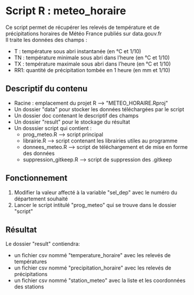 # Script R : meteo_horaire

 Ce script permet de récupérer les relevés de température et de précipitations horaires de Météo France publiés sur data.gouv.fr                              
 Il traite les données des champs :                                    
   * T : température sous abri instantanée (en °C et 1/10)             
   * TN : température minimale sous abri dans l’heure (en °C et 1/10)  
   * TX : température maximale sous abri dans l’heure (en °C et 1/10)  
   * RR1: quantité de précipitation tombée en 1 heure (en mm et 1/10)  

## Descriptif du contenu

* Racine : emplacement du projet R --> "METEO_HORAIRE.Rproj"
* Un dossier "data" pour stocker les données téléchargées par le script
* Un dossier doc contenant le descriptif des champs
* Un dossier "result" pour le stockage du résultat
* Un dosssier script qui contient :
  * prog_meteo.R --> script principal
  * librairie.R --> script contenant les librairies utiles au programme
  * donnees_meteo.R --> script de téléchargement et de mise en forme des données
  * suppression_gitkeep.R --> script de suppression des .gitkeep

## Fonctionnement

1. Modifier la valeur affecté à la variable "sel_dep" avec le numéro du département souhaité
2. Lancer le script intitulé "prog_meteo" qui se trouve dans le dossier "script"

## Résultat

Le dossier "result" contiendra:
  * un fichier csv nommé "temperature_horaire" avec les relevés de températures
  * un fichier csv nommé "precipitation_horaire" avec les relevés de précipitations
  * un fichier csv nommé "station_meteo" avec la liste et les coordonnées des stations
